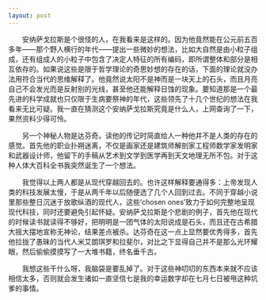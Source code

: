 ```yaml
---
layout: post
---
```

　　安纳萨戈拉斯是个很怪的人，在我看来是这样的。因为他竟然能在公元前五百多年——那个野人横行的年代——提出一些微妙的想法，比如大自然是由小粒子组成，还有组成人的小粒子中包含了决定人特征的所有编码，即所谓整体和部分是相互依存的。如果说这些是限于哲学理论的奇思妙想的存在的话，下面的理论就没办法用符合当代的思维解释了。他竟然说太阳不是神而是一块天上的石头，而且月亮自己不会发光而是反射别的光线，甚至他还能解释日蚀的现象。要知道那是一个最先进的科学成就也只仅限于生病要祭神的年代，这些领先了十几个世纪的想法在我看来无比可疑。我一直在猜测这个安纳萨戈拉斯究竟是什么人，上网查询了一下，果然资料少得可怜。

　　另一个神秘人物是达芬奇。读他的传记时简直给人一种他并不是人类的存在的感觉。首先他的职业扑朔迷离，不仅是画家还是建筑师解剖家工程师数学家发明家和武器设计师，他留下的手稿从艺术到文学到医学再到天文地理无所不包。对于这种人体大百科全书我突然诞生了一个想法。

　　我觉得以上两人都是从现代穿越回去的。也许这样解释要通得多：上帝发现人类的科技发展太慢，于是从两千年以后随便选了几个人回到过去。不同于穿越小说里那些整日沉迷于放歌纵酒的现代人，这些‘chosen ones’致力于如何完整地呈现现代科技，同时还要避免引起怀疑。安纳萨戈拉斯是个悲剧的例子，首先他在现代的时候读书就读得不够好，把明明是一团气体的太阳说成是石头，而且还在古希腊大摇大摆地宣称无神论，结果差点被杀。达芬奇在这一点上显然要优秀得多，首先他拉拢了愚昧的当代人米艾朗琪罗和拉斐尔，对比之下显得自己并不是那么光环耀眼，然后偷偷摸摸写了一大堆书籍，终名垂千古。

　　我想这些干什么呀，我脑袋是要乱掉了。对于这些神叨叨的东西本来就不应该相信太多，否则就会发生诸如一直坚信七是我的幸运数字却在七月七日被甩这种坑爹的事情。